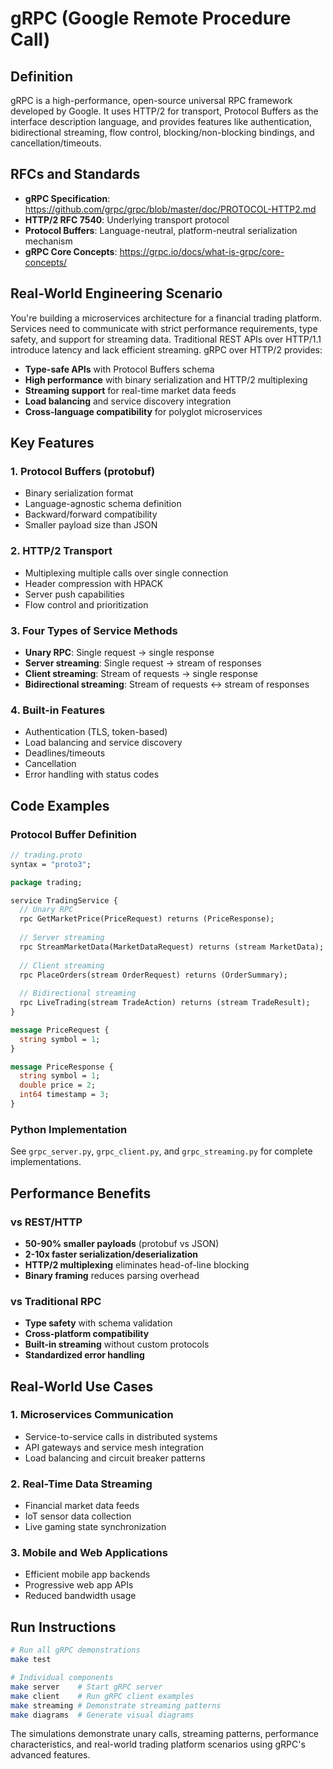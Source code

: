 # gRPC (Google Remote Procedure Call)

## Definition
gRPC is a high-performance, open-source universal RPC framework developed by Google. It uses HTTP/2 for transport, Protocol Buffers as the interface description language, and provides features like authentication, bidirectional streaming, flow control, blocking/non-blocking bindings, and cancellation/timeouts.

## RFCs and Standards
- **gRPC Specification**: https://github.com/grpc/grpc/blob/master/doc/PROTOCOL-HTTP2.md
- **HTTP/2 RFC 7540**: Underlying transport protocol
- **Protocol Buffers**: Language-neutral, platform-neutral serialization mechanism
- **gRPC Core Concepts**: https://grpc.io/docs/what-is-grpc/core-concepts/

## Real-World Engineering Scenario
You're building a microservices architecture for a financial trading platform. Services need to communicate with strict performance requirements, type safety, and support for streaming data. Traditional REST APIs over HTTP/1.1 introduce latency and lack efficient streaming. gRPC over HTTP/2 provides:

- **Type-safe APIs** with Protocol Buffers schema
- **High performance** with binary serialization and HTTP/2 multiplexing
- **Streaming support** for real-time market data feeds
- **Load balancing** and service discovery integration
- **Cross-language compatibility** for polyglot microservices

## Key Features

### 1. Protocol Buffers (protobuf)
- Binary serialization format
- Language-agnostic schema definition
- Backward/forward compatibility
- Smaller payload size than JSON

### 2. HTTP/2 Transport
- Multiplexing multiple calls over single connection
- Header compression with HPACK
- Server push capabilities
- Flow control and prioritization

### 3. Four Types of Service Methods
- **Unary RPC**: Single request → single response
- **Server streaming**: Single request → stream of responses
- **Client streaming**: Stream of requests → single response
- **Bidirectional streaming**: Stream of requests ↔ stream of responses

### 4. Built-in Features
- Authentication (TLS, token-based)
- Load balancing and service discovery
- Deadlines/timeouts
- Cancellation
- Error handling with status codes

## Code Examples

### Protocol Buffer Definition
```protobuf
// trading.proto
syntax = "proto3";

package trading;

service TradingService {
  // Unary RPC
  rpc GetMarketPrice(PriceRequest) returns (PriceResponse);
  
  // Server streaming
  rpc StreamMarketData(MarketDataRequest) returns (stream MarketData);
  
  // Client streaming
  rpc PlaceOrders(stream OrderRequest) returns (OrderSummary);
  
  // Bidirectional streaming
  rpc LiveTrading(stream TradeAction) returns (stream TradeResult);
}

message PriceRequest {
  string symbol = 1;
}

message PriceResponse {
  string symbol = 1;
  double price = 2;
  int64 timestamp = 3;
}
```

### Python Implementation
See `grpc_server.py`, `grpc_client.py`, and `grpc_streaming.py` for complete implementations.

## Performance Benefits

### vs REST/HTTP
- **50-90% smaller payloads** (protobuf vs JSON)
- **2-10x faster serialization/deserialization**
- **HTTP/2 multiplexing** eliminates head-of-line blocking
- **Binary framing** reduces parsing overhead

### vs Traditional RPC
- **Type safety** with schema validation
- **Cross-platform compatibility**
- **Built-in streaming** without custom protocols
- **Standardized error handling**

## Real-World Use Cases

### 1. Microservices Communication
- Service-to-service calls in distributed systems
- API gateways and service mesh integration
- Load balancing and circuit breaker patterns

### 2. Real-Time Data Streaming
- Financial market data feeds
- IoT sensor data collection
- Live gaming state synchronization

### 3. Mobile and Web Applications
- Efficient mobile app backends
- Progressive web app APIs
- Reduced bandwidth usage

## Run Instructions

```bash
# Run all gRPC demonstrations
make test

# Individual components
make server    # Start gRPC server
make client    # Run gRPC client examples
make streaming # Demonstrate streaming patterns
make diagrams  # Generate visual diagrams
```

The simulations demonstrate unary calls, streaming patterns, performance characteristics, and real-world trading platform scenarios using gRPC's advanced features.
